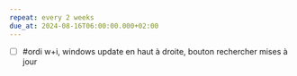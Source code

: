 ```yaml
---
repeat: every 2 weeks
due_at: 2024-08-16T06:00:00.000+02:00
---
```


- [ ] #ordi w+i, windows update en haut à droite, bouton rechercher mises à jour 